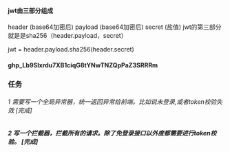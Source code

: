 #### jwt由三部分组成

header (base64加密后)
payload (base64加密后)
secret (盐值)
jwt的第三部分就是是sha256（header.payload，secret）

jwt = header.payload.sha256(header.secret)

#### 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

### 任务

###### 1 需要写一个全局异常器，统一返回异常给前端。比如说未登录,或者token校验失效 [完成]

##### 2 写一个拦截器，拦截所有的请求。除了免登录接口以外度都需要进行token校验。 [完成]


